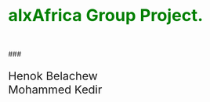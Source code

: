 <p style="font-size: 34px; color: green" ><b>alxAfrica Group Project.</b> </p> </br>
###

<p style="font-size: 23px ">
Henok Belachew </br>
Mohammed Kedir
</p>
